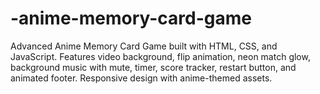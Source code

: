 # -anime-memory-card-game
Advanced Anime Memory Card Game built with HTML, CSS, and JavaScript. Features video background, flip animation, neon match glow, background music with mute, timer, score tracker, restart button, and animated footer. Responsive design with anime-themed assets.
